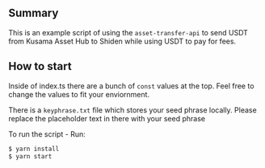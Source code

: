 ## Summary

This is an example script of using the `asset-transfer-api` to send USDT from Kusama Asset Hub to Shiden while using USDT to pay for fees.

## How to start

Inside of index.ts there are a bunch of `const` values at the top. Feel free to change the values to fit your enviornment.

There is a `keyphrase.txt` file which stores your seed phrase locally. Please replace the placeholder text in there with your seed phrase

To run the script - Run:
```bash
$ yarn install
$ yarn start
```
